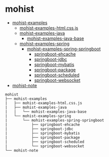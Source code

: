 # mohist
- [mohist-examples](mohist-examples)
  - [mohist-examples-html.css.js](mohist-examples/mohist-examples-html.css.js)
  - [mohist-examples-java](mohist-examples/mohist-examples-java)
    - [mohist-examples-java-base](mohist-examples/mohist-examples-java/mohist-examples-java-base)
  - [mohist-examples-spring](mohist-examples/mohist-examples-spring)
    - [mohist-examples-spring-springboot](mohist-examples/mohist-examples-spring/mohist-examples-spring-springboot)
      - [springboot-ehcache](mohist-examples/mohist-examples-spring/mohist-examples-spring-springboot/springboot-ehcache)
      - [springboot-jdbc](mohist-examples/mohist-examples-spring/mohist-examples-spring-springboot/springboot-jdbc)
      - [springboot-mybatis](mohist-examples/mohist-examples-spring/mohist-examples-spring-springboot/springboot-mybatis)
      - [springboot-package](mohist-examples/mohist-examples-spring/mohist-examples-spring-springboot/springboot-package)
      - [springboot-scheduled](mohist-examples/mohist-examples-spring/mohist-examples-spring-springboot/springboot-scheduled)
      - [springboot-websocket](mohist-examples/mohist-examples-spring/mohist-examples-spring-springboot/springboot-websocket)
- [mohist-note](mohist-note)

```
mohist
├── mohist-examples
|   ├── mohist-examples-html.css.js
|   ├── mohist-examples-java
|   |   └── mohist-examples-java-base
|   └── mohist-examples-spring
|       └── mohist-examples-spring-springboot
|           ├── springboot-ehcache
|           ├── springboot-jdbc
|           ├── springboot-mybatis
|           ├── springboot-package
|           ├── springboot-scheduled
|           └── springboot-websocket
└── mohist-note
```
